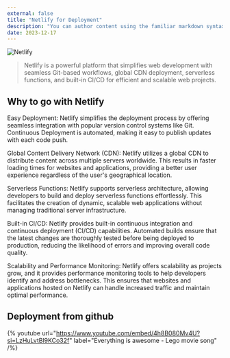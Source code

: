 ```yaml
---
external: false
title: "Netlify for Deployment"
description: "You can author content using the familiar markdown syntax you already know. All basic markdown syntax is supported."
date: 2023-12-17
---
```


![Netlify](/images/net.png)
>Netlify is a powerful platform that simplifies web development with seamless Git-based workflows, global CDN deployment, serverless functions, and built-in CI/CD for efficient and scalable web projects.

## Why to go with Netlify

Easy Deployment: Netlify simplifies the deployment process by offering seamless integration with popular version control systems like Git. Continuous Deployment is automated, making it easy to publish updates with each code push.

Global Content Delivery Network (CDN): Netlify utilizes a global CDN to distribute content across multiple servers worldwide. This results in faster loading times for websites and applications, providing a better user experience regardless of the user's geographical location.

Serverless Functions: Netlify supports serverless architecture, allowing developers to build and deploy serverless functions effortlessly. This facilitates the creation of dynamic, scalable web applications without managing traditional server infrastructure.

Built-in CI/CD: Netlify provides built-in continuous integration and continuous deployment (CI/CD) capabilities. Automated builds ensure that the latest changes are thoroughly tested before being deployed to production, reducing the likelihood of errors and improving overall code quality.

Scalability and Performance Monitoring: Netlify offers scalability as projects grow, and it provides performance monitoring tools to help developers identify and address bottlenecks. This ensures that websites and applications hosted on Netlify can handle increased traffic and maintain optimal performance.

## Deployment from github

{% youtube url="https://www.youtube.com/embed/4h8B080Mv4U?si=LzHuLvtBl9KCo32f" label="Everything is awesome - Lego movie song" /%}

